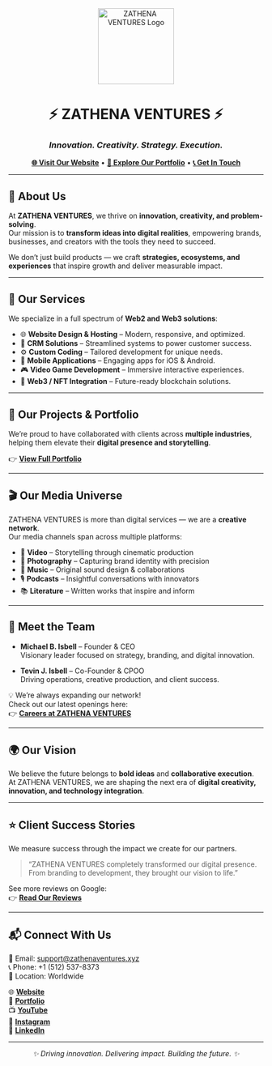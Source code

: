 <div align="center">
  <img src="[https://zathenaventures.xyz/assets/images/Square.png](https://zathenaventures.xyz/Square.png)" alt="ZATHENA VENTURES Logo" width="150"/>
  <h1>⚡ ZATHENA VENTURES ⚡</h1>
  <h3><i>Innovation. Creativity. Strategy. Execution.</i></h3>

  <p>
    <a href="https://zathenaventures.xyz" target="_blank"><b>🌐 Visit Our Website</b></a> •
    <a href="https://zathenaventures.xyz/portfolio" target="_blank"><b>📂 Explore Our Portfolio</b></a> •
    <a href="https://zathenaventures.xyz/contact" target="_blank"><b>📞 Get In Touch</b></a>
  </p>
</div>

---

## 🚀 About Us  
At **ZATHENA VENTURES**, we thrive on **innovation, creativity, and problem-solving**.  
Our mission is to **transform ideas into digital realities**, empowering brands, businesses, and creators with the tools they need to succeed.  

We don’t just build products — we craft **strategies, ecosystems, and experiences** that inspire growth and deliver measurable impact.

---

## 💼 Our Services  
We specialize in a full spectrum of **Web2 and Web3 solutions**:  

- 🌐 **Website Design & Hosting** – Modern, responsive, and optimized.  
- 🤖 **CRM Solutions** – Streamlined systems to power customer success.  
- ⚙️ **Custom Coding** – Tailored development for unique needs.  
- 📱 **Mobile Applications** – Engaging apps for iOS & Android.  
- 🎮 **Video Game Development** – Immersive interactive experiences.  
- 🔗 **Web3 / NFT Integration** – Future-ready blockchain solutions.  

---

## 📂 Our Projects & Portfolio  
We’re proud to have collaborated with clients across **multiple industries**, helping them elevate their **digital presence and storytelling**.  

👉 <a href="https://zathenaventures.xyz/portfolio" target="_blank"><b>View Full Portfolio</b></a>  

---

## 🎬 Our Media Universe  
ZATHENA VENTURES is more than digital services — we are a **creative network**.  
Our media channels span across multiple platforms:  

- 🎥 **Video** – Storytelling through cinematic production  
- 📸 **Photography** – Capturing brand identity with precision  
- 🎵 **Music** – Original sound design & collaborations  
- 🎙 **Podcasts** – Insightful conversations with innovators  
- 📚 **Literature** – Written works that inspire and inform  

---

## 👥 Meet the Team  

- **Michael B. Isbell** – Founder & CEO  
  Visionary leader focused on strategy, branding, and digital innovation.  

- **Tevin J. Isbell** – Co-Founder & CPOO  
  Driving operations, creative production, and client success.  

💡 We’re always expanding our network!  
Check out our latest openings here:  
👉 <a href="https://zathenaventures.xyz/jobs" target="_blank"><b>Careers at ZATHENA VENTURES</b></a>  

---

## 🌍 Our Vision  
We believe the future belongs to **bold ideas** and **collaborative execution**.  
At ZATHENA VENTURES, we are shaping the next era of **digital creativity, innovation, and technology integration**.  

---

## ⭐ Client Success Stories  
We measure success through the impact we create for our partners.  

> “ZATHENA VENTURES completely transformed our digital presence.  
> From branding to development, they brought our vision to life.”  

See more reviews on Google:  
👉 <a href="https://g.page/r/CXiCk2ukicq4EAE/review" target="_blank"><b>Read Our Reviews</b></a>  

---

## 📬 Connect With Us  

📧 Email: [support@zathenaventures.xyz](mailto:support@zathenaventures.xyz)  
📞 Phone: +1 (512) 537-8373  
📍 Location: Worldwide  

🌐 <a href="https://zathenaventures.xyz" target="_blank"><b>Website</b></a>  
📂 <a href="https://zathenaventures.xyz/portfolio" target="_blank"><b>Portfolio</b></a>  
📺 <a href="https://youtube.com/@zathenaventures" target="_blank"><b>YouTube</b></a>  
📸 <a href="https://instagram.com/zathenaventures" target="_blank"><b>Instagram</b></a>  
💼 <a href="https://linkedin.com/company/zathenaventures" target="_blank"><b>LinkedIn</b></a>  

---

<div align="center">
  <i>✨ Driving innovation. Delivering impact. Building the future. ✨</i>
</div>
